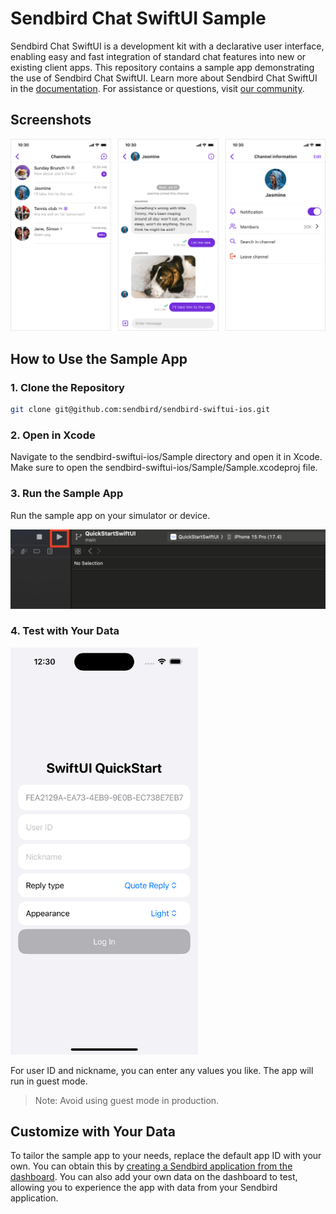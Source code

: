 # Sendbird Chat SwiftUI Sample
Sendbird Chat SwiftUI is a development kit with a declarative user interface, enabling easy and fast integration of standard chat features into new or existing client apps. This repository contains a sample app demonstrating the use of Sendbird Chat SwiftUI.
Learn more about Sendbird Chat SwiftUI in the [documentation](https://sendbird.com/docs/chat/uikit/v3/swiftui/overview). For assistance or questions, visit [our community](https://community.sendbird.com).

## Screenshots
![Screenshot](screenshots/screenshots.png)

## How to Use the Sample App

### 1. Clone the Repository

```bash
git clone git@github.com:sendbird/sendbird-swiftui-ios.git
```

### 2. Open in Xcode

Navigate to the sendbird-swiftui-ios/Sample directory and open it in Xcode. Make sure to open the sendbird-swiftui-ios/Sample/Sample.xcodeproj file.

### 3. Run the Sample App
Run the sample app on your simulator or device.

![Sample Screenshot](screenshots/run_sample.png)

### 4. Test with Your Data
<img src="screenshots/sample_screenshot.png" alt="Sample Screenshot" width="300">

For user ID and nickname, you can enter any values you like. The app will run in guest mode.

> Note: Avoid using guest mode in production.

## Customize with Your Data

To tailor the sample app to your needs, replace the default app ID with your own. You can obtain this by [creating a Sendbird application from the dashboard](https://dashboard.sendbird.com). You can also add your own data on the dashboard to test, allowing you to experience the app with data from your Sendbird application.